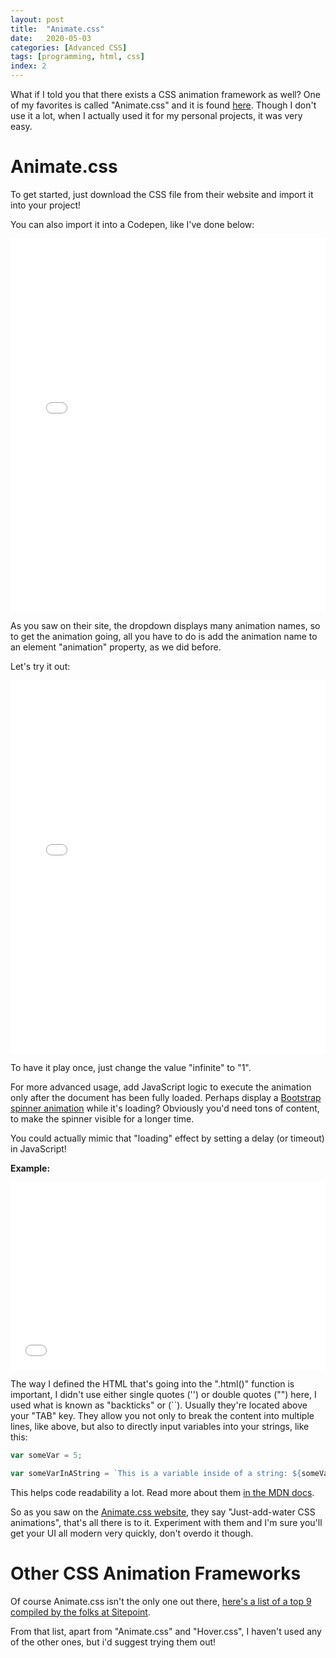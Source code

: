 ```yaml
---
layout: post
title:  "Animate.css"
date:   2020-05-03
categories: [Advanced CSS]
tags: [programming, html, css]
index: 2
---
```


What if I told you that there exists a CSS animation framework as well? One of my favorites is called "Animate.css" and it is found [here](https://daneden.github.io/animate.css/). Though I don't use it a lot, when I actually used it for my personal projects, it was very easy.

# Animate.css

To get started, just download the CSS file from their website and import it into your project!

You can also import it into a Codepen, like I've done below:

<iframe width="100%" height="597" src="//jsfiddle.net/itshazy/Lh3cv74w/1/embedded/html,result/dark/" allowfullscreen="allowfullscreen" allowpaymentrequest frameborder="0"></iframe>

As you saw on their site, the dropdown displays many animation names, so to get the animation going, all you have to do is add the animation name to an element "animation" property, as we did before. 

Let's try it out:

<iframe width="100%" height="597" src="//jsfiddle.net/itshazy/z4nr9pga/1/embedded/html,css,result/dark/" allowfullscreen="allowfullscreen" allowpaymentrequest frameborder="0"></iframe>

To have it play once, just change the value "infinite" to "1".

For more advanced usage, add JavaScript logic to execute the animation only after the document has been fully loaded. Perhaps display a [Bootstrap spinner animation](https://getbootstrap.com/docs/4.4/components/spinners/) while it's loading? Obviously you'd need tons of content, to make the spinner visible for a longer time. 

You could actually mimic that "loading" effect by setting a delay (or timeout) in JavaScript!

**Example:**

<iframe width="100%" height="300" src="//jsfiddle.net/itshazy/mkpan1uh/2/embedded/js,html,result/dark/" allowfullscreen="allowfullscreen" allowpaymentrequest frameborder="0"></iframe>

The way I defined the HTML that's going into the ".html()" function is important, I didn't use either single quotes ('') or double quotes ("") here, I used what is known as "backticks" or (``). Usually they're located above your "TAB" key. They allow you not only to break the content into multiple lines, like above, but also to directly input variables into your strings, like this:

```javascript
var someVar = 5;

var someVarInAString = `This is a variable inside of a string: ${someVar}`;
```

This helps code readability a lot. Read more about them [in the MDN docs](https://developer.mozilla.org/en-US/docs/Web/JavaScript/Reference/Template_literals).

So as you saw on the [Animate.css website](https://daneden.github.io/animate.css/), they say "Just-add-water CSS animations", that's all there is to it. Experiment with them and I'm sure you'll get your UI all modern very quickly, don't overdo it though. 

# Other CSS Animation Frameworks

Of course Animate.css isn't the only one out there, [here's a list of a top 9 compiled by the folks at Sitepoint](https://www.sitepoint.com/our-top-9-animation-libraries/).

From that list, apart from "Animate.css" and "Hover.css", I haven't used any of the other ones, but i'd suggest trying them out!
